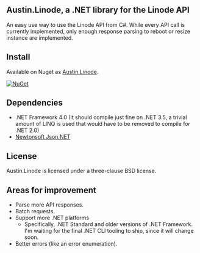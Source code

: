 Austin.Linode, a .NET library for the Linode API
-----------------------------------------------------------------

An easy use way to use the Linode API from C#.  While every API call is currently
implemented, only enough response parsing to reboot or resize instance are implemented.

Install
-------

Available on Nuget as [Austin.Linode](https://www.nuget.org/packages/Austin.Linode/).

[![NuGet](https://img.shields.io/nuget/v/Austin.Linode.svg)](https://www.nuget.org/packages/Austin.Linode/)

Dependencies
------------

 - .NET Framework 4.0 (It should compile just fine on .NET 3.5, a trivial amount of LINQ is used that would have to be removed to compile for .NET 2.0)
 - [Newtonsoft Json.NET](http://www.newtonsoft.com/json)


License
-------

Austin.Linode is licensed under a three-clause BSD license.


Areas for improvement
---------------------

 - Parse more API responses.
 - Batch requests.
 - Support more .NET platforms
   - Specifically, .NET Standard and older versions of .NET Framework. I'm
     waiting for the final .NET CLI tooling to ship, since it will change soon.
 - Better errors (like an error enumeration).
